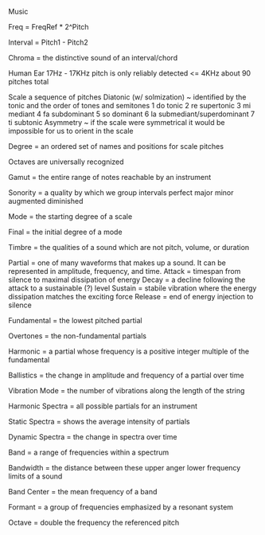 Music


Freq = FreqRef * 2^Pitch

Interval = Pitch1 - Pitch2

Chroma = the distinctive sound of an interval/chord

Human Ear
	17Hz - 17KHz
	pitch is only reliably detected <= 4KHz
	about 90 pitches total

Scale
	a sequence of pitches
	Diatonic (w/ solmization) ~ identified by the tonic and the order of tones and semitones
		1	do	tonic
		2	re	supertonic
		3	mi	mediant
		4	fa	subdominant
		5	so	dominant
		6	la	submediant/superdominant
		7	ti	subtonic
	Asymmetry ~ if the scale were symmetrical it would be impossible for us to orient in the scale

Degree = an ordered set of names and positions for scale pitches

Octaves are universally recognized

Gamut = the entire range of notes reachable by an instrument

Sonority = a quality by which we group intervals
	perfect
	major
	minor
	augmented
	diminished

Mode = the starting degree of a scale

Final = the initial degree of a mode

Timbre = the qualities of a sound which are not pitch, volume, or duration

Partial = one of many waveforms that makes up a sound.  It can be represented in amplitude, frequency, and time.
   Attack = timespan from silence to maximal dissipation of energy
   Decay = a decline following the attack to a sustainable (?) level
   Sustain = stabile vibration where the energy dissipation matches the exciting force
   Release = end of energy injection to silence

Fundamental = the lowest pitched partial

Overtones = the non-fundamental partials

Harmonic = a partial whose frequency is a positive integer multiple of the fundamental

Ballistics = the change in amplitude and frequency of a partial over time

Vibration Mode = the number of vibrations along the length of the string

Harmonic Spectra = all possible partials for an instrument

Static Spectra = shows the average intensity of partials

Dynamic Spectra = the change in spectra over time

Band = a range of frequencies within a spectrum

Bandwidth = the distance between these upper anger lower frequency limits of a sound

Band Center = the mean frequency of a band

Formant = a group of frequencies emphasized by a resonant system

Octave = double the frequency the referenced pitch

